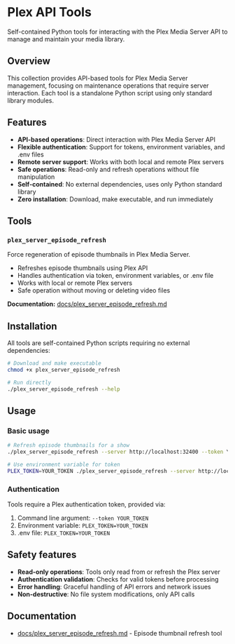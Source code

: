 # Plex API Tools

Self-contained Python tools for interacting with the Plex Media Server API to manage and maintain your media library.

## Overview

This collection provides API-based tools for Plex Media Server management, focusing on maintenance operations that require server interaction. Each tool is a standalone Python script using only standard library modules.

## Features

- **API-based operations**: Direct interaction with Plex Media Server API
- **Flexible authentication**: Support for tokens, environment variables, and .env files
- **Remote server support**: Works with both local and remote Plex servers
- **Safe operations**: Read-only and refresh operations without file manipulation
- **Self-contained**: No external dependencies, uses only Python standard library
- **Zero installation**: Download, make executable, and run immediately

## Tools

### `plex_server_episode_refresh`
Force regeneration of episode thumbnails in Plex Media Server.

- Refreshes episode thumbnails using Plex API
- Handles authentication via token, environment variables, or .env file
- Works with local or remote Plex servers
- Safe operation without moving or deleting video files

**Documentation:** [docs/plex_server_episode_refresh.md](docs/plex_server_episode_refresh.md)

## Installation

All tools are self-contained Python scripts requiring no external dependencies:

```bash
# Download and make executable
chmod +x plex_server_episode_refresh

# Run directly
./plex_server_episode_refresh --help
```

## Usage

### Basic usage
```bash
# Refresh episode thumbnails for a show
./plex_server_episode_refresh --server http://localhost:32400 --token YOUR_TOKEN "Show Name"

# Use environment variable for token
PLEX_TOKEN=YOUR_TOKEN ./plex_server_episode_refresh --server http://localhost:32400 "Show Name"
```

### Authentication

Tools require a Plex authentication token, provided via:

1. Command line argument: `--token YOUR_TOKEN`
2. Environment variable: `PLEX_TOKEN=YOUR_TOKEN`
3. .env file: `PLEX_TOKEN=YOUR_TOKEN`

## Safety features

- **Read-only operations**: Tools only read from or refresh the Plex server
- **Authentication validation**: Checks for valid tokens before processing
- **Error handling**: Graceful handling of API errors and network issues
- **Non-destructive**: No file system modifications, only API calls

## Documentation

- [docs/plex_server_episode_refresh.md](docs/plex_server_episode_refresh.md) - Episode thumbnail refresh tool